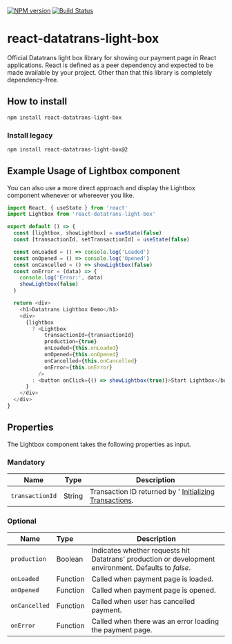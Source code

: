 [![NPM version][npm-version-image]][npm-url] [![Build Status](https://circleci.com/gh/datatrans/react-datatrans-light-box.png?circle-token=:circle-token)](https://circleci.com/gh/datatrans/react-datatrans-light-box)

# react-datatrans-light-box

Official Datatrans light box library for showing our payment page in React applications.
React is defined as a peer dependency and expected to be made available by your project. Other than that this library is completely dependency-free.

## How to install

```bash
npm install react-datatrans-light-box
```
### Install legacy
```bash
npm install react-datatrans-light-box@2
```

## Example Usage of Lightbox component
You can also use a more direct approach and display the Lightbox component whenever or whereever you like.

```javascript
import React, { useState } from 'react'
import Lightbox from 'react-datatrans-light-box'

export default () => {
  const [lightbox, showLightbox] = useState(false)
  const [transactionId, setTransactionId] = useState(false)

  const onLoaded = () => console.log('Loaded')
  const onOpened = () => console.log('Opened')
  const onCancelled = () => showLightbox(false)
  const onError = (data) => {
    console.log('Error:', data)
    showLightbox(false)
  }

  return <div>
    <h1>Datatrans Lightbox Demo</h1>
    <div>
      {lightbox
        ? <Lightbox
            transactionId={transactionId}
            production={true}
            onLoaded={this.onLoaded}
            onOpened={this.onOpened}
            onCancelled={this.onCancelled}
            onError={this.onError}
          />
        : <button onClick={() => showLightbox(true)}>Start Lightbox</button>
      }
    </div>
  </div>
}
```

## Properties

The Lightbox component takes the following properties as input.

### Mandatory

Name | Type | Description
-----|------|-----|
`transactionId` | String | Transaction ID returned by ' [Initializing Transactions](https://docs.datatrans.ch/docs/redirect-lightbox#section-initializing-transactions). |

### Optional

|Name  | Type   |Description |
|----- |:------ |------------|
|`production` | Boolean | Indicates whether requests hit Datatrans' production or development environment. Defaults to *false*.|
|`onLoaded` | Function | Called when payment page is loaded.|
|`onOpened` | Function | Called when payment page is opened.|
|`onCancelled` | Function | Called when user has cancelled payment.|
|`onError` | Function | Called when there was an error loading the payment page.|

[npm-url]: https://npmjs.com/package/react-datatrans-light-box
[npm-version-image]: https://img.shields.io/npm/v/react-datatrans-light-box.svg?style=flat-square
